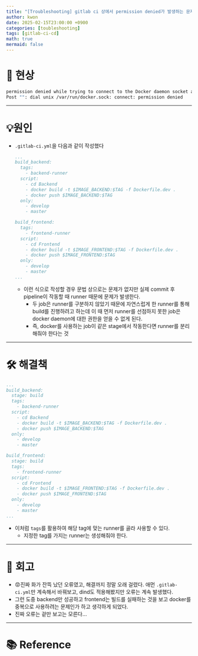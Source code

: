 ```yaml
---
title: "[Troubleshooting] gitlab ci 상에서 permission denied가 발생하는 문제"
author: kwon
date: 2025-02-15T23:00:00 +0900
categories: [toubleshooting]
tags: [gitlab-ci-cd]
math: true
mermaid: false
---
```


# 🚫 현상

```bash
permission denied while trying to connect to the Docker daemon socket at unix:///var/run/docker.sock:
Post "": dial unix /var/run/docker.sock: connect: permission denied
```
---


# 💡원인

- `.gitlab-ci.yml`을 다음과 같이 작성했다
    
    ```yaml
    ...
    build_backend:
      tags:
        - backend-runner
      script:
        - cd Backend
        - docker build -t $IMAGE_BACKEND:$TAG -f Dockerfile.dev .
        - docker push $IMAGE_BACKEND:$TAG
      only:
        - develop
        - master
    
    build_frontend:
      tags:
        - frontend-runner
      script:
        - cd Frontend
        - docker build -t $IMAGE_FRONTEND:$TAG -f Dockerfile.dev .
        - docker push $IMAGE_FRONTEND:$TAG
      only:
        - develop
        - master
    ...
    ```
    
    - 이런 식으로 작성할 경우 문법 상으로는 문제가 없지만 실제 commit 후 pipeline이 작동할 때 runner 때문에 문제가 발생한다.
        - 두 job은 runner를 구분하지 않았기 때문에 자연스럽게 한 runner를 통해 build를 진행하려고 하는데 이 때 먼저 runner를 선점하지 못한 job은 docker daemon에 대한 권한을 얻을 수 없게 된다.
        - 즉, docker를 사용하는 job이 같은 stage에서 작동한다면 runner를 분리해줘야 한다는 것
---


# 🛠 해결책

```yaml
...
build_backend:
  stage: build
  tags:
    - backend-runner
  script:
    - cd Backend
    - docker build -t $IMAGE_BACKEND:$TAG -f Dockerfile.dev .
    - docker push $IMAGE_BACKEND:$TAG
  only:
    - develop
    - master

build_frontend:
  stage: build
  tags:
    - frontend-runner
  script:
    - cd Frontend
    - docker build -t $IMAGE_FRONTEND:$TAG -f Dockerfile.dev .
    - docker push $IMAGE_FRONTEND:$TAG
  only:
    - develop
    - master
...
```

- 이처럼 `tags`를 활용하여 해당 tag에 맞는 runner를 골라 사용할 수 있다.
    - 지정한 tag를 가지는 runner는 생성해줘야 한다.
---


# 🤔 회고

- 😡진짜 화가 잔뜩 났던 오류였고, 해결까지 정말 오래 걸렸다. 애먼 `.gitlab-ci.yml`만 계속해서 바꿔보고, dind도 적용해봤지만 오류는 계속 발생했다.
- 그런 도중 backend만 성공하고 frontend는 빌드를 실패하는 것을 보고 docker를 중복으로 사용하려는 문제인가 하고 생각하게 되었다.
- 진짜 오류는 겉만 보고는 모른다…
---


# 📚 Reference